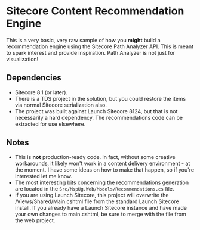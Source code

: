 # Sitecore Content Recommendation Engine

This is a very basic, very raw sample of how you **might** build a recommendation engine using the Sitecore Path Analyzer API. This is meant to spark interest and provide inspiration. Path Analyzer is not just for visualization!

## Dependencies
- Sitecore 8.1 (or later).
- There is a TDS project in the solution, but you could restore the items via normal Sitecore serialization also.
- The project was built against Launch Sitecore 8124, but that is not necessarily a hard dependency. The recommendations code can be extracted for use elsewhere.

## Notes
- This is **not** production-ready code. In fact, without some creative workarounds, it likely won't work in a content delivery environment - at the moment. I have some ideas on how to make that happen, so if you're interested let me know.
- The most interesting bits concerning the recommendations generation are located in the `Src/MspUg.Web/Models/Recommendations.cs` file.
- If you are using Launch Sitecore, this project will overwrite the /Views/Shared/Main.cshtml file from the standard Launch Sitecore install. If you already have a Launch Sitecore instance and have made your own changes to main.cshtml, be sure to merge with the file from the web project.
